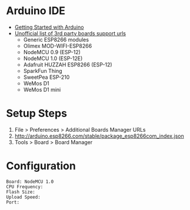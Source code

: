 # Arduino IDE

- [Getting Started with Arduino](http://www.arduino.cc/en/Guide/HomePage)
- [Unofficial list of 3rd party boards support urls](https://github.com/arduino/Arduino/wiki/Unofficial-list-of-3rd-party-boards-support-urls)
  - Generic ESP8266 modules
  - Olimex MOD-WIFI-ESP8266
  - NodeMCU 0.9 (ESP-12)
  - NodeMCU 1.0 (ESP-12E)
  - Adafruit HUZZAH ESP8266 (ESP-12)
  - SparkFun Thing
  - SweetPea ESP-210
  - WeMos D1
  - WeMos D1 mini

# Setup Steps

1. File > Preferences > Additional Boards Manager URLs
2. http://arduino.esp8266.com/stable/package_esp8266com_index.json
3. Tools > Board > Board Manager

# Configuration

```
Board: NodeMCU 1.0
CPU Frequency: 
Flash Size: 
Upload Speed: 
Port: 
```


